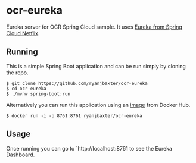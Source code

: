 # ocr-eureka
Eureka server for OCR Spring Cloud sample.  It uses 
[Eureka from Spring Cloud Netflix](http://cloud.spring.io/spring-cloud-static/spring-cloud.html#spring-cloud-eureka-server).

## Running
This is a simple Spring Boot application and can be run simply by cloning the repo.

```
$ git clone https://github.com/ryanjbaxter/ocr-eureka
$ cd ocr-eureka
$ ./mvnw spring-boot:run
```

Alternatively you can run this application using an [image](https://hub.docker.com/r/ryanjbaxter/ocr-eureka/) from Docker Hub.

```
$ docker run -i -p 8761:8761 ryanjbaxter/ocr-eureka
```

## Usage

Once running you can go to `http://localhost:8761 to see the Eureka Dashboard.
